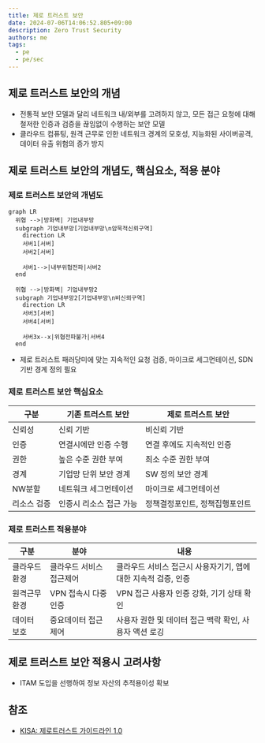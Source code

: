 ```yaml
---
title: 제로 트러스트 보안
date: 2024-07-06T14:06:52.805+09:00
description: Zero Trust Security
authors: me
tags: 
  - pe
  - pe/sec
---
```


## 제로 트러스트 보안의 개념

- 전통적 보안 모델과 달리 네트워크 내/외부를 고려하지 않고, 모든 접근 요청에 대해 철저한 인증과 검증을 끊임없이 수행하는 보안 모델
- 클라우드 컴퓨팅, 원격 근무로 인한 네트워크 경계의 모호성, 지능화된 사이버공격, 데이터 유출 위험의 증가 방지

## 제로 트러스트 보안의 개념도, 핵심요소, 적용 분야

### 제로 트러스트 보안의 개념도

```mermaid
graph LR
  위협 -->|방화벽| 기업내부망
  subgraph 기업내부망[기업내부망\n암묵적신뢰구역]
    direction LR
    서버1[서버]
    서버2[서버]

    서버1-->|내부위협전파|서버2
  end

  위협 -->|방화벽| 기업내부망2
  subgraph 기업내부망2[기업내부망\n비신뢰구역]
    direction LR
    서버3[서버]
    서버4[서버]

    서버3x--x|위협전파불가|서버4
  end
```

- 제로 트러스트 패러당미에 맞는 지속적인 요청 검증, 마이크로 세그먼테이션, SDN기반 경계 정의 필요

### 제로 트러스트 보안 핵심요소

| 구분 | 기존 트러스트 보안 | 제로 트러스트 보안 |
| --- | --- | --- |
| 신뢰성 | 신뢰 기반 | 비신뢰 기반 |
| 인증 | 연결시에만 인증 수행 | 연결 후에도 지속적인 인증 |
| 권한 | 높은 수준 권한 부여 | 최소 수준 권한 부여 |
| 경계 | 기업망 단위 보안 경계 | SW 정의 보안 경계 |
| NW분할 | 네트워크 세그먼테이션 | 마이크로 세그먼테이션 |
| 리소스 검증 | 인증시 리소스 접근 가능 | 정책결정포인트, 정책집행포인트 |

### 제로 트러스트 적용분야

| 구분 | 분야 | 내용 |
| --- | --- | --- |
| 클라우드환경 | 클라우드 서비스 접근제어 | 클라우드 서비스 접근시 사용자기기, 앱에 대한 지속적 검증, 인증 |
| 원격근무환경 | VPN 접속시 다중 인증 | VPN 접근 사용자 인증 강화, 기기 상태 확인 |
| 데이터 보호 | 중요데이터 접근 제어 | 사용자 권한 및 데이터 접근 맥락 확인, 사용자 액션 로깅 |

## 제로 트러스트 보안 적용시 고려사항

- ITAM 도입을 선행하여 정보 자산의 추적용이성 확보

## 참조

- [KISA: 제로트러스트 가이드라인 1.0](https://www.kisa.or.kr/2060205/form?postSeq=20&page=1)
